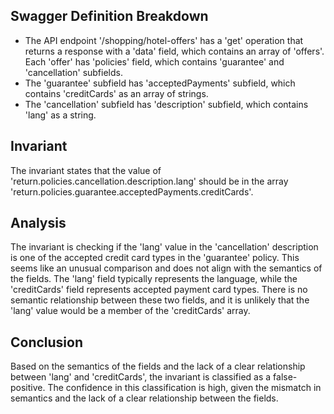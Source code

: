 ## Swagger Definition Breakdown
- The API endpoint '/shopping/hotel-offers' has a 'get' operation that returns a response with a 'data' field, which contains an array of 'offers'. Each 'offer' has 'policies' field, which contains 'guarantee' and 'cancellation' subfields.
- The 'guarantee' subfield has 'acceptedPayments' subfield, which contains 'creditCards' as an array of strings.
- The 'cancellation' subfield has 'description' subfield, which contains 'lang' as a string.

## Invariant
The invariant states that the value of 'return.policies.cancellation.description.lang' should be in the array 'return.policies.guarantee.acceptedPayments.creditCards'.

## Analysis
The invariant is checking if the 'lang' value in the 'cancellation' description is one of the accepted credit card types in the 'guarantee' policy. This seems like an unusual comparison and does not align with the semantics of the fields. The 'lang' field typically represents the language, while the 'creditCards' field represents accepted payment card types. There is no semantic relationship between these two fields, and it is unlikely that the 'lang' value would be a member of the 'creditCards' array.

## Conclusion
Based on the semantics of the fields and the lack of a clear relationship between 'lang' and 'creditCards', the invariant is classified as a false-positive. The confidence in this classification is high, given the mismatch in semantics and the lack of a clear relationship between the fields.
